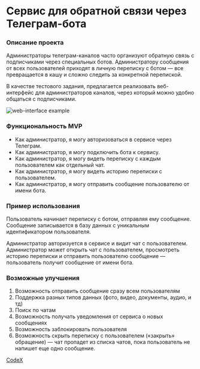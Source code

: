 # Сервис для обратной связи через Телеграм-бота

### Описание проекта

Администраторы телеграм-каналов часто организуют обратную связь с подписчиками через специальных ботов. Администратору
сообщения от всех пользователей приходят в личную переписку с ботом — все превращается в кашу и сложно следить за
конкретной перепиской.

В качестве тестового задания, предлагается реализовать веб-интерфейс для администраторов каналов, через который можно
удобно общаться с подписчиками.

![web-interface example](https://user-images.githubusercontent.com/71404543/136174958-4acda6d8-686a-4685-a11c-769bc814a839.jpg)

### Функциональность MVP

* Как администратор, я могу авторизоваться в сервисе через Телеграм.
* Как администратор, я могу подключить бота к сервису.
* Как администратор, я могу видеть переписку с каждым пользователем как отдельный чат.
* Как администратор, я могу видеть историю переписки с пользователем.
* Как администратор, я могу отправить сообщение пользователю от имени бота.

### Пример использования

Пользователь начинает переписку с ботом, отправляя ему сообщение. Сообщение записывается в базу данных с уникальным
идентификатором пользователя.

Администратор авторизуется в сервисе и видит чат с пользователем. Администратор может открыть чат с пользователем,
просмотреть историю переписки и отправить пользователю сообщение — пользователь получит сообщение от имени бота.

### Возможные улучшения

1. Возможность отправить сообщение сразу всем пользователям
2. Поддержка разных типов данных (фото, видео, документы, аудио, и тд)
3. Поиск по чатам
4. Возможность получать уведомления от сервиса о новых сообщениях
5. Возможность заблокировать пользователя
6. Возможность скрыть переписку с пользователем («закрыть» обращение)
   — чат пропадет из списка чатов, пока пользователь не напишет еще одно сообщение.

[CodeX](https://codex.so/feedback-service)
